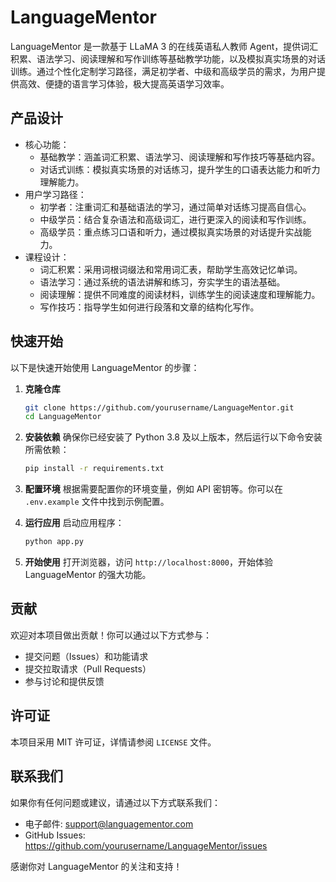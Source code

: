 # LanguageMentor

LanguageMentor 是一款基于 LLaMA 3 的在线英语私人教师 Agent，提供词汇积累、语法学习、阅读理解和写作训练等基础教学功能，以及模拟真实场景的对话训练。通过个性化定制学习路径，满足初学者、中级和高级学员的需求，为用户提供高效、便捷的语言学习体验，极大提高英语学习效率。

## 产品设计

- 核心功能：
  - 基础教学：涵盖词汇积累、语法学习、阅读理解和写作技巧等基础内容。
  - 对话式训练：模拟真实场景的对话练习，提升学生的口语表达能力和听力理解能力。
- 用户学习路径：
  - 初学者：注重词汇和基础语法的学习，通过简单对话练习提高自信心。
  - 中级学员：结合复杂语法和高级词汇，进行更深入的阅读和写作训练。
  - 高级学员：重点练习口语和听力，通过模拟真实场景的对话提升实战能力。
- 课程设计：
  - 词汇积累：采用词根词缀法和常用词汇表，帮助学生高效记忆单词。
  - 语法学习：通过系统的语法讲解和练习，夯实学生的语法基础。
  - 阅读理解：提供不同难度的阅读材料，训练学生的阅读速度和理解能力。
  - 写作技巧：指导学生如何进行段落和文章的结构化写作。

## 快速开始
以下是快速开始使用 LanguageMentor 的步骤：

1. **克隆仓库**
   ```bash
   git clone https://github.com/yourusername/LanguageMentor.git
   cd LanguageMentor
   ```

2. **安装依赖**
   确保你已经安装了 Python 3.8 及以上版本，然后运行以下命令安装所需依赖：
   ```bash
   pip install -r requirements.txt
   ```

3. **配置环境**
   根据需要配置你的环境变量，例如 API 密钥等。你可以在 `.env.example` 文件中找到示例配置。

4. **运行应用**
   启动应用程序：
   ```bash
   python app.py
   ```

5. **开始使用**
   打开浏览器，访问 `http://localhost:8000`，开始体验 LanguageMentor 的强大功能。

## 贡献
欢迎对本项目做出贡献！你可以通过以下方式参与：
- 提交问题（Issues）和功能请求
- 提交拉取请求（Pull Requests）
- 参与讨论和提供反馈

## 许可证
本项目采用 MIT 许可证，详情请参阅 `LICENSE` 文件。

## 联系我们
如果你有任何问题或建议，请通过以下方式联系我们：
- 电子邮件: support@languagementor.com
- GitHub Issues: https://github.com/yourusername/LanguageMentor/issues

感谢你对 LanguageMentor 的关注和支持！
